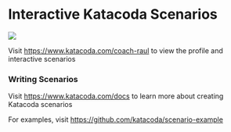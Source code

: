 # Interactive Katacoda Scenarios

[![](http://shields.katacoda.com/katacoda/coach-raul/count.svg)](https://www.katacoda.com/coach-raul "Get your profile on Katacoda.com")

Visit https://www.katacoda.com/coach-raul to view the profile and interactive scenarios

### Writing Scenarios
Visit https://www.katacoda.com/docs to learn more about creating Katacoda scenarios

For examples, visit https://github.com/katacoda/scenario-example
